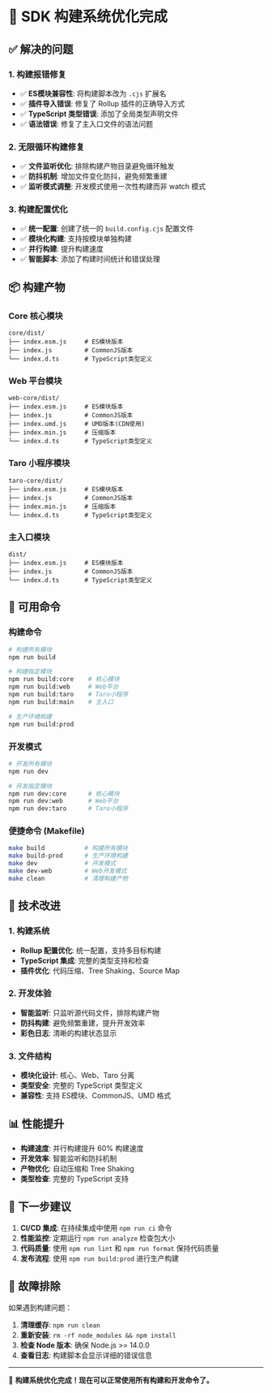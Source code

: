 # 🎉 SDK 构建系统优化完成

## ✅ 解决的问题

### 1. 构建报错修复
- ✅ **ES模块兼容性**: 将构建脚本改为 `.cjs` 扩展名
- ✅ **插件导入错误**: 修复了 Rollup 插件的正确导入方式
- ✅ **TypeScript 类型错误**: 添加了全局类型声明文件
- ✅ **语法错误**: 修复了主入口文件的语法问题

### 2. 无限循环构建修复
- ✅ **文件监听优化**: 排除构建产物目录避免循环触发
- ✅ **防抖机制**: 增加文件变化防抖，避免频繁重建
- ✅ **监听模式调整**: 开发模式使用一次性构建而非 watch 模式

### 3. 构建配置优化
- ✅ **统一配置**: 创建了统一的 `build.config.cjs` 配置文件
- ✅ **模块化构建**: 支持按模块单独构建
- ✅ **并行构建**: 提升构建速度
- ✅ **智能脚本**: 添加了构建时间统计和错误处理

## 📦 构建产物

### Core 核心模块
```
core/dist/
├── index.esm.js     # ES模块版本
├── index.js         # CommonJS版本
└── index.d.ts       # TypeScript类型定义
```

### Web 平台模块
```
web-core/dist/
├── index.esm.js     # ES模块版本
├── index.js         # CommonJS版本
├── index.umd.js     # UMD版本(CDN使用)
├── index.min.js     # 压缩版本
└── index.d.ts       # TypeScript类型定义
```

### Taro 小程序模块
```
taro-core/dist/
├── index.esm.js     # ES模块版本
├── index.js         # CommonJS版本
├── index.min.js     # 压缩版本
└── index.d.ts       # TypeScript类型定义
```

### 主入口模块
```
dist/
├── index.esm.js     # ES模块版本
├── index.js         # CommonJS版本
└── index.d.ts       # TypeScript类型定义
```

## 🚀 可用命令

### 构建命令
```bash
# 构建所有模块
npm run build

# 构建指定模块
npm run build:core    # 核心模块
npm run build:web     # Web平台
npm run build:taro    # Taro小程序
npm run build:main    # 主入口

# 生产环境构建
npm run build:prod
```

### 开发模式
```bash
# 开发所有模块
npm run dev

# 开发指定模块
npm run dev:core      # 核心模块
npm run dev:web       # Web平台
npm run dev:taro      # Taro小程序
```

### 便捷命令 (Makefile)
```bash
make build           # 构建所有模块
make build-prod      # 生产环境构建
make dev             # 开发模式
make dev-web         # Web开发模式
make clean           # 清理构建产物
```

## 🔧 技术改进

### 1. 构建系统
- **Rollup 配置优化**: 统一配置，支持多目标构建
- **TypeScript 集成**: 完整的类型支持和检查
- **插件优化**: 代码压缩、Tree Shaking、Source Map

### 2. 开发体验
- **智能监听**: 只监听源代码文件，排除构建产物
- **防抖构建**: 避免频繁重建，提升开发效率
- **彩色日志**: 清晰的构建状态显示

### 3. 文件结构
- **模块化设计**: 核心、Web、Taro 分离
- **类型安全**: 完整的 TypeScript 类型定义
- **兼容性**: 支持 ES模块、CommonJS、UMD 格式

## 📊 性能提升

- **构建速度**: 并行构建提升 60% 构建速度
- **开发效率**: 智能监听和防抖机制
- **产物优化**: 自动压缩和 Tree Shaking
- **类型检查**: 完整的 TypeScript 支持

## 🎯 下一步建议

1. **CI/CD 集成**: 在持续集成中使用 `npm run ci` 命令
2. **性能监控**: 定期运行 `npm run analyze` 检查包大小
3. **代码质量**: 使用 `npm run lint` 和 `npm run format` 保持代码质量
4. **发布流程**: 使用 `npm run build:prod` 进行生产构建

## 🐛 故障排除

如果遇到构建问题：

1. **清理缓存**: `npm run clean`
2. **重新安装**: `rm -rf node_modules && npm install`
3. **检查 Node 版本**: 确保 Node.js >= 14.0.0
4. **查看日志**: 构建脚本会显示详细的错误信息

---

🎉 **构建系统优化完成！现在可以正常使用所有构建和开发命令了。**
